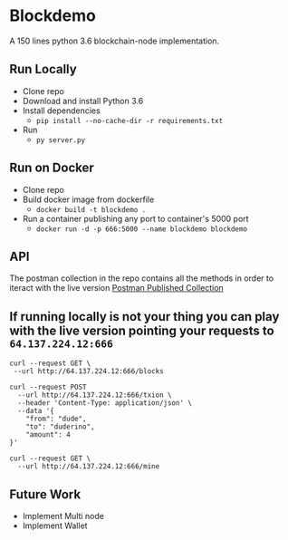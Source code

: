 # Blockdemo

A 150 lines python 3.6 blockchain-node implementation.


## Run Locally 

* Clone repo
* Download and install Python 3.6
* Install dependencies
  * ``` pip install --no-cache-dir -r requirements.txt ```
* Run
  * ``` py server.py ```

## Run on Docker

* Clone repo
* Build docker image from dockerfile
  * ``` docker build -t blockdemo . ```
* Run a container publishing any port to container's 5000 port
  * ``` docker run -d -p 666:5000 --name blockdemo blockdemo ```
  
## API 

The postman collection in the repo contains all the methods in order to iteract with the live version
[Postman Published Collection](https://documenter.getpostman.com/view/560342/blackcoin/RW1XKM32#25df755a-a0a4-4f88-bc7f-23f7f9b77f05)

## If running locally is not your thing you can play with the live version pointing your requests to ``` 64.137.224.12:666 ```
``` 
curl --request GET \
 --url http://64.137.224.12:666/blocks 
```
```
curl --request POST 
  --url http://64.137.224.12:666/txion \
  --header 'Content-Type: application/json' \
  --data '{
	"from": "dude",
	"to": "duderino",
	"amount": 4
}' 
```
``` 
curl --request GET \
  --url http://64.137.224.12:666/mine 
```

## Future Work
* Implement Multi node
* Implement Wallet
